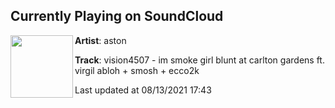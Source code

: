## Currently Playing on SoundCloud

[<img align="left" width="100" src="https://i1.sndcdn.com/artworks-zpTiYdpGWRyPfIMn-ozsDGQ-t500x500.jpg">](https://soundcloud.com/a_2/vision4507-im-smoke-girl-blunt-at-carlton-gardens-ft-virgil-abloh-smosh-ecco2k)

**Artist**: aston 

**Track**: vision4507 - im smoke girl blunt at carlton gardens ft. virgil abloh + smosh + ecco2k

Last updated at 08/13/2021 17:43
